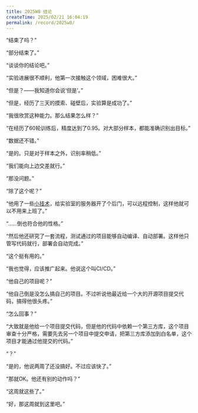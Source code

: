```yaml
---
title: 2025W8 结论
createTime: 2025/02/21 16:04:19
permalink: /record/2025w8/
---
```


“结束了吗？”

“部分结束了。”

“谈谈你的结论吧。”

“实验进展很不顺利，他第一次接触这个领域，困难很大。”

“但是？——我知道你会说‘但是’。”

“但是，经历了三天的摸索、碰壁后，实验算是成功了。”

“我很欣赏这种能力。那么结果怎么样？”

“在经历了60轮训练后，精度达到了0.95。对大部分样本，都能准确识别出目标。”

“数据还不错。”

“是的。只是对于样本之外，识别率稍低。”

“我们能向上边交差就行。”

“那没问题。”

“除了这个呢？”

“他用了一些[小技术](/article/ijuxu79o/)，给实验室的服务器开了个后门，可以远程控制，这样他就可以不用来上班了。”

“……倒也符合他的性格。”

“然后他还研究了一套流程，测试通过的项目能够自动编译、自动部署。这样他只管写代码就行，部署会自动完成。”

“这个挺有用的。”

“我也觉得，应该推广起来。他说这个叫CI/CD。”

“他自己的项目呢？”

“他自己倒是没怎么搞自己的项目。不过听说他最近给一个大的开源项目提交代码，搞得他很头疼。”

“怎么回事？”

“大致就是他给一个项目提交代码，但是他的代码中依赖一个第三方库，这个项目审查十分严格，需要先去另一个项目中提交申请，把第三方库添加到白名单，这个项目才能通过他提交的代码。”

“？”

“是的，他说两周了还没搞好。不过应该快了。”

“那就OK。他还有别的动作吗？”

“这周就这些了。”

“好，那这周就到这里吧。”
